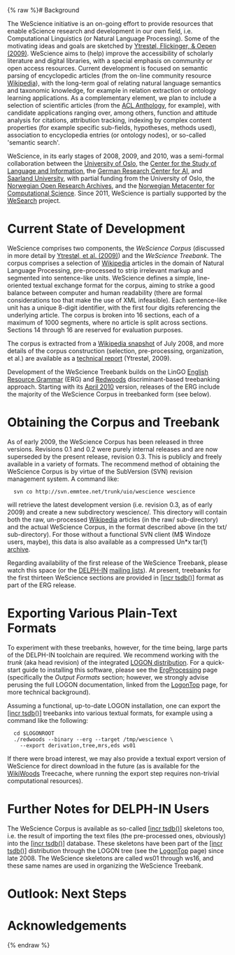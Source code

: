 {% raw %}# Background

The WeScience initiative is an on-going effort to provide resources that
enable eScience research and development in our own field, i.e.
Computational Linguistics (or Natural Language Processing). Some of the
motivating ideas and goals are sketched by [Ytrestøl, Flickinger, &
Oepen (2009)](http://www.delph-in.net/wescience/tlt09.pdf). WeScience
aims to (help) improve the accessibility of scholarly literature and
digital libraries, with a special emphasis on community or open access
resources. Current development is focused on semantic parsing of
encyclopedic articles (from the on-line community resource
[Wikipedia](http://en.wikipedia.org)), with the long-term goal of
relating natural language semantics and taxonomic knowledge, for example
in relation extraction or ontology learning applications. As a
complementary element, we plan to include a selection of scientific
articles (from the [ACL Anthology](http://aclweb.org/anthology-new/),
for example), with candidate applications ranging over, among others,
function and attitude analysis for citations, attribution tracking,
indexing by complex content properties (for example specific sub-fields,
hypotheses, methods used), association to encyclopedia entries (or
ontology nodes), or so-called 'semantic search'.

WeScience, in its early stages of 2008, 2009, and 2010, was a
semi-formal collaboration between the [University of
Oslo](http://www.mn.uio.no/ifi/english/research/groups/ltg/), the
[Center for the Study of Language and
Information](http://lingo.stanford.edu/), the [German Research Center
for AI](http://www.dfki.de/lt), and [Saarland
University](http://www.coli.uni-saarland.de), with partial funding from
the University of Oslo, the [Norwegian Open Research
Archives](http://www.ub.uit.no/wiki/openaccess/index.php/NORA), and the
[Norwegian Metacenter for Computational Science](http://www.notur.no).
Since 2011, WeScience is partially supported by the [WeSearch](WeSearch)
project.

# Current State of Development

WeScience comprises two components, the *WeScience Corpus* (discussed in
more detail by [Ytrestøl, et al.
(2009)](http://www.delph-in.net/wescience/tlt09.pdf)) and the *WeScience
Treebank*. The corpus comprises a selection of
[Wikipedia](http://en.wikipedia.org) articles in the domain of Natural
Language Processing, pre-processed to strip irrelevant markup and
segmented into sentence-like units. WeScience defines a simple,
line-oriented textual exchange format for the corpus, aiming to strike a
good balance between computer and human readability (there are formal
considerations too that make the use of XML infeasible). Each
sentence-like unit has a unique 8-digit identifier, with the first four
digits referencing the underlying article. The corpus is broken into 16
sections, each of a maximum of 1000 segments, where no article is split
across sections. Sections 14 through 16 are reserved for evaluation
purposes.

The corpus is extracted from a [Wikipedia
snapshot](http://www.delph-in.net/wescience/enwiki-20080727-pages-articles.xml.bz2)
of July 2008, and more details of the corpus construction (selection,
pre-processing, organization, et al.) are available as a [technical
report](http://www.delph-in.net/wescience/Ytrestol:09.pdf) (Ytrestøl,
2009).

Development of the WeScience Treebank builds on the LinGO [English
Resource Grammar](http://www.delph-in.net/erg) (ERG) and
[Redwoods](http://www.delph-in.net/redwoods) discriminant-based
treebanking approach. Starting with its [April
2010](http://svn.delph-in.net/erg/tags/1010) version, releases of the
ERG include the majority of the WeScience Corpus in treebanked form (see
below).

# Obtaining the Corpus and Treebank

As of early 2009, the WeScience Corpus has been released in three
versions. Revisions 0.1 and 0.2 were purely internal releases and are
now superseded by the present release, revision 0.3. This is publicly
and freely available in a variety of formats. The recommend method of
obtaining the WeScience Corpus is by virtue of the SubVersion (SVN)
revision management system. A command like:

      svn co http://svn.emmtee.net/trunk/uio/wescience wescience

will retrieve the latest development version (i.e. revision 0.3, as of
early 2009) and create a new subdirectory wescience/. This directory
will contain both the raw, un-processed
[Wikipedia](http://en.wikipedia.org) articles (in the raw/
sub-directory) and the actual WeScience Corpus, in the format described
above (in the txt/ sub-directory). For those without a functional SVN
client (M$ Windoze users, maybe), this data is also available as a
compressed Un\*x tar(1)
[archive](http://www.delph-in.net/wescience/corpus.0.3.tgz).

Regarding availability of the first release of the WeScience Treebank,
please watch this space (or the [DELPH-IN](http://www.delph-in.net)
[mailing lists](http://lists.delph-in.net)). At present, treebanks for
the first thirteen WeScience sections are provided in [\[incr
tsdb()\]](http://www.delph-in.net/itsdb) format as part of the ERG
release.

# Exporting Various Plain-Text Formats

To experiment with these treebanks, however, for the time being, large
parts of the DELPH-IN toolchain are required. We recommend working with
the *trunk* (aka head revision) of the integrated [LOGON
distribution](https://blog.inductorsoftware.com/docsproto/tools/LogonTop). For a quick-start guide to installing this
software, please see the [ErgProcessing](../ErgProcessing) page
(specifically the *Output Formats* section; however, we strongly advise
perusing the full LOGON documentation, linked from the
[LogonTop](https://blog.inductorsoftware.com/docsproto/tools/LogonTop) page, for more technical background).

Assuming a functional, up-to-date LOGON installation, one can export the
[\[incr tsdb()\]](http://www.delph-in.net/itsdb) treebanks into various
textual formats, for example using a command like the following:

      cd $LOGONROOT
      ./redwoods --binary --erg --target /tmp/wescience \
        --export derivation,tree,mrs,eds ws01

If there were broad interest, we may also provide a textual export
version of WeScience for direct download in the future (as is available
for the [WikiWoods](../WikiWoods) Treecache, where running the export step
requires non-trivial computational resources).

# Further Notes for DELPH-IN Users

The WeScience Corpus is available as so-called [\[incr
tsdb()\]](http://www.delph-in.net/itsdb) skeletons too, i.e. the result
of importing the text files (the pre-processed ones, obviously) into the
[\[incr tsdb()\]](http://www.delph-in.net/itsdb) database. These
skeletons have been part of the [\[incr
tsdb()\]](http://www.delph-in.net/itsdb) distribution through the LOGON
tree (see the [LogonTop](https://blog.inductorsoftware.com/docsproto/tools/LogonTop) page) since late 2008. The WeScience
skeletons are called ws01 through ws16, and these same names are used in
organizing the WeScience Treebank.

# Outlook: Next Steps

# Acknowledgements
{% endraw %}